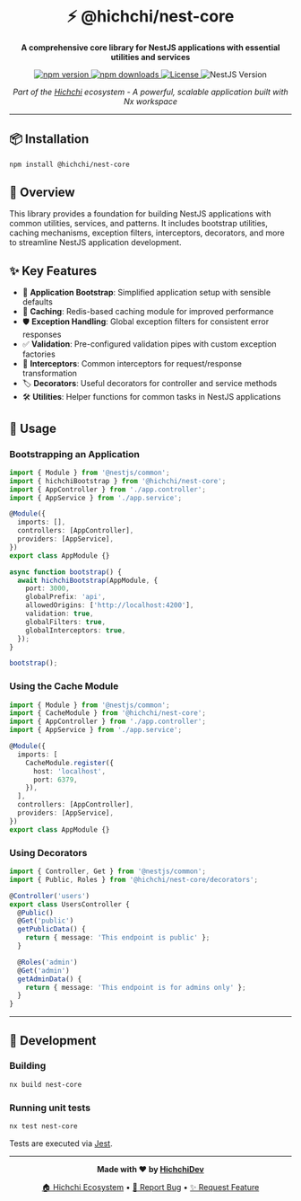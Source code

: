 <div align="center">
  <h1>⚡ @hichchi/nest-core</h1>
  <p>
    <strong>A comprehensive core library for NestJS applications with essential utilities and services</strong>
  </p>
  <p>
    <a href="https://www.npmjs.com/package/@hichchi/nest-core">
      <img src="https://img.shields.io/npm/v/@hichchi/nest-core?style=flat-square&color=blue" alt="npm version">
    </a>
    <a href="https://www.npmjs.com/package/@hichchi/nest-core">
      <img src="https://img.shields.io/npm/dm/@hichchi/nest-core?style=flat-square&color=green" alt="npm downloads">
    </a>
    <a href="https://github.com/hichchidev/hichchi/blob/main/LICENSE">
      <img src="https://img.shields.io/badge/license-MIT-green?style=flat-square" alt="License">
    </a>
    <img src="https://img.shields.io/badge/nestjs-11.1.3-red?style=flat-square" alt="NestJS Version">
  </p>
  <p>
    <em>Part of the <a href="https://github.com/hichchidev/hichchi">Hichchi</a> ecosystem - A powerful, scalable application built with Nx workspace</em>
  </p>
</div>

---

## 📦 Installation

```bash
npm install @hichchi/nest-core
```

## 🌟 Overview

This library provides a foundation for building NestJS applications with common utilities, services, and patterns. It includes bootstrap utilities, caching mechanisms, exception filters, interceptors, decorators, and more to streamline NestJS application development.

## ✨ Key Features

- 🚀 **Application Bootstrap**: Simplified application setup with sensible defaults
- 💾 **Caching**: Redis-based caching module for improved performance
- 🛡️ **Exception Handling**: Global exception filters for consistent error responses
- ✅ **Validation**: Pre-configured validation pipes with custom exception factories
- 🔄 **Interceptors**: Common interceptors for request/response transformation
- 🏷️ **Decorators**: Useful decorators for controller and service methods
- 🛠️ **Utilities**: Helper functions for common tasks in NestJS applications

## 🚀 Usage

### Bootstrapping an Application

```typescript
import { Module } from '@nestjs/common';
import { hichchiBootstrap } from '@hichchi/nest-core';
import { AppController } from './app.controller';
import { AppService } from './app.service';

@Module({
  imports: [],
  controllers: [AppController],
  providers: [AppService],
})
export class AppModule {}

async function bootstrap() {
  await hichchiBootstrap(AppModule, {
    port: 3000,
    globalPrefix: 'api',
    allowedOrigins: ['http://localhost:4200'],
    validation: true,
    globalFilters: true,
    globalInterceptors: true,
  });
}

bootstrap();
```

### Using the Cache Module

```typescript
import { Module } from '@nestjs/common';
import { CacheModule } from '@hichchi/nest-core';
import { AppController } from './app.controller';
import { AppService } from './app.service';

@Module({
  imports: [
    CacheModule.register({
      host: 'localhost',
      port: 6379,
    }),
  ],
  controllers: [AppController],
  providers: [AppService],
})
export class AppModule {}
```

### Using Decorators

```typescript
import { Controller, Get } from '@nestjs/common';
import { Public, Roles } from '@hichchi/nest-core/decorators';

@Controller('users')
export class UsersController {
  @Public()
  @Get('public')
  getPublicData() {
    return { message: 'This endpoint is public' };
  }

  @Roles('admin')
  @Get('admin')
  getAdminData() {
    return { message: 'This endpoint is for admins only' };
  }
}
```

---

## 🔧 Development

### Building

```bash
nx build nest-core
```

### Running unit tests

```bash
nx test nest-core
```

Tests are executed via [Jest](https://jestjs.io).

---

<div align="center">
  <p>
    <strong>Made with ❤️ by <a href="https://github.com/hichchidev">HichchiDev</a></strong>
  </p>
  <p>
    <a href="https://github.com/hichchidev/hichchi">🏠 Hichchi Ecosystem</a> •
    <a href="https://github.com/hichchidev/hichchi/issues">🐛 Report Bug</a> •
    <a href="https://github.com/hichchidev/hichchi/issues">✨ Request Feature</a>
  </p>
</div>
